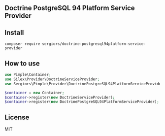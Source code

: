 Doctrine PostgreSQL 94 Platform Service Provider
------------------------------------------------

Install
-------

```
composer require sergiors/doctrine-postgresql94platform-service-provider
```

How to use
----------
```php
use Pimple\Container;
use Silex\Provider\DoctrineServiceProvider;
use Sergiors\Pimple\Provider\DoctrinePostgreSQL94PlatformServiceProvider;

$container = new Container;
$container->register(new DoctrineServiceProvider);
$container->register(new DoctrinePostgreSQL94PlatformServiceProvider);
```

License
-------
MIT

